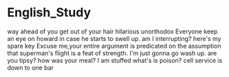 # English_Study
way ahead of you 
get out of your hair
hilarious
unorthodox
Everyone keep an eye on howard in case he starts to swell up.
am I interrupting?
here's my spare key
Excuse me,your entire argument is predicated on the assumption that superman's flight is a feat of strength.
I'm just gonna go wash up.
are you tipsy?
how was your meal?
I am stuffed
what's is poison?
cell service is down to one bar
